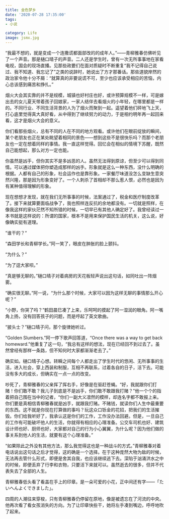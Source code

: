 ```yaml
---
title: 金色梦乡
date: '2020-07-28 17:35:00'
tags: 
- 小说

category: Life
image: jsmx.jpg
---
```


“我最不想的，就是变成一个连撒谎都面部改的的成年人。”——青柳雅春仿佛听见了一个声音。那是樋口晴子的声音。二人还是学生时，曾有一次无所事事地在家看电视，国会的现场直播。见那些政要们在面对质疑时不断重复“我不记得自己说过、我不知道、我忘记了”之类的说辞时，她说出了方才那番话。那些道貌岸然的政治家令他十分不屑：“就算真的非要说谎不可，至少也应该承受相应的苦恼，内心总该感到痛苦和挣扎。”

烟火大会其实靠的并不是规模，城镇也好村庄也好，或许预算规模不一样，可是嫁出去的女儿夏天带着孩子回娘家，一家人结伴去看烟火的小年轻，在哪里都是一样的。不同行业、不同生活背景的人为了烟火而聚到一起。遥望着他们砰地飞上天，打心底里觉得真大真好看，从中得到了继续努力的动力，于是相约明年再一起回来看，这才是烟火大会的意义。

你们看那些烟火，总有不同的人在不同的地方观看。或许他们在眼前绽放的瞬间，某个老朋友也正在某处眺望着相同的景色——想到这些不是很快乐吗？而那个老朋友也一定在想着同样的事情。我一直这样觉得。回忆会在相似的情境下苏醒，既然自己能想起，那么对方一定也能。

你虽然是凶手，但你其实不是多凶恶的人。虽然无法得到原谅，但至少可以得到同情。可以通过媒体把你塑造成那样的凶手。形象就是这么一种东西，没什么明确的根据。人都有自己的形象，社会运作也是靠形象。一家餐厅味道没怎么变缺生意突然兴隆，那是因为形象变好了。一个人刺杀了首相却不那么惹人恨，必然也是因为有某种值得理解的形象。

现在想想才发现，就在我们无所事事的时候，法案通过了，税金和医疗制度改革了。接下来就算要面临战争了，我也照样连反抗的余地都没有。一切就是照样，在像我这样的家伙茫然不知所错的时候，一切早已有其他人确定好了。我曾经读过一本书就是这样说的：所谓的国家，根本不是用来保护国民生活的机关，这么说，好像确实挺有道理。

“谁干的？“

“森田学长和青柳学长。”阿一笑了，眼皮在肿胀的脸上颤抖。

“为什么？”

“为了逗大家呗。”

“真是够无聊的。”樋口晴子对着病房的天花板轻声说出这句话，如同吐出一阵烟雾。

“确实很无聊。”阿一说，“为什么那个时候，大家可以因为这样无聊的事情那么开心呢？”

“小野，你哭了吗？”鹤田晨巳凑了上来，乐呵呵的摸起了阿一湿润的眼角。阿一嘴角上扬，没有回答孩子的问题，而是哼起了英文歌曲。

“披头士？”樋口晴子问，那个旋律她听过。

“Golden Slumbers.”阿一停下歌声回答道，“Once there was a way to get back homeward.”他重复了这一句，“我总有这样的想法，现在已经回不到过去了。虽然曾经有那样一条路，但不知何时大家都渐渐老去了。”

确实如。樋口晴子心想。转瞬之间每个人都走出了学生时代的悠闲、无所事事的生活，进入社会，穿上西装和制服，互相不再联系，过着各自的日子，活下去。可能没有多大的成长，但确实在一点一点的改变。

吵死了，青柳雅春的父亲挥了挥右手，好像是在驱赶苍蝇。“好，我就跟你们打赌！你们敢不敢？我儿子到底是不是凶手，你们敢不敢跟我打赌？”他一个个的指着把自己围在当中的记者，“你们一副大义凛然的模样，却连名字都不敢报上来。你们要是真相信青柳雅春就是凶手，就跟我打赌。不赌钱，就读你们人生中最重要的东西。这不就是你现在打算做的事吗？玩这众口铄金的花招，把我们的生活摧毁。你们给我听好了，我承认这是你们的工作，工作没办法回避。但是，一旦自己的工作有可能破坏他人的生活，你就得有相应的心理准备。公交车司机也好、建筑设计师也好、厨师也好，大家都对自己的行为小心翼翼，为什么呢？因为他们做的事关系到他人的生活，就要有这个心理准备。”

“如果除此之外没有其他方法，那么我觉得这也是一种战斗的方式。”青柳雅春对着电话说出这句话之后才觉得，这的确是一个选择。在于这种庞然大物为敌的时候，无法再去管什么形式，即便是舍其自我，也应该继续逃下去。深陷于汹涌洪水之中的时候，即便丢弃了行李和衣物，只要活下来就可以。虽然逝去的很多，但并不代表失去了全部的人生。

青柳雅春低头看了看盖在手上的印章。是一朵可爱的小花，正中间还有字——「たいへんよくできました」。

四周的人潮往来穿梭，只有青柳雅春仍停留在原地，像是被遗忘在了河流的中央。他再次看了看女孩消失的方向。为了让印章快些干，她将左手凑到嘴边，呼呼地吹了起来。